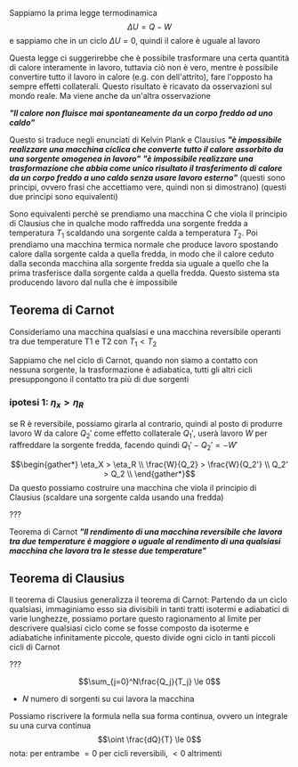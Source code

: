 Sappiamo la prima legge termodinamica
$$\Delta U = Q-W$$
e sappiamo che in un ciclo $\Delta U = 0$, quindi il calore è uguale al lavoro

Questa legge ci suggerirebbe che è possibile trasformare una certa quantità di calore interamente in lavoro, tuttavia ciò non è vero, mentre è possibile convertire tutto il lavoro in calore (e.g. con dell'attrito), fare l'opposto ha sempre effetti collaterali. Questo risultato è ricavato da osservazioni sul mondo reale. Ma viene anche da un'altra osservazione

***"Il calore non fluisce mai spontaneamente da un corpo freddo ad uno caldo"***

Questo si traduce negli enunciati di Kelvin Plank e Clausius
***"è impossibile realizzare una macchina ciclica che converte tutto il calore assorbito da una sorgente omogenea in lavoro"***
***"è impossibile realizzare una trasformazione che abbia come unico risultato il trasferimento di calore da un corpo freddo a uno caldo senza usare lavoro esterno"***
(questi sono principi, ovvero frasi che accettiamo vere, quindi non si dimostrano)
(questi due principi sono equivalenti)

Sono equivalenti perché se prendiamo una macchina C che viola il principio di Clausius che in qualche modo raffredda una sorgente fredda a temperatura $T_1$ scaldando una sorgente calda a temperatura $T_2$. Poi prendiamo una macchina termica normale che produce lavoro spostando calore dalla sorgente calda a quella fredda, in modo che il calore ceduto dalla seconda macchina alla sorgente fredda sia uguale a quello che la prima trasferisce dalla sorgente calda a quella fredda. Questo sistema sta producendo lavoro dal nulla che è impossibile

## Teorema di Carnot
Consideriamo una macchina qualsiasi e una macchina reversibile operanti tra due temperature T1 e T2 con $T_1 < T_2$

Sappiamo che nel ciclo di Carnot, quando non siamo a contatto con nessuna sorgente, la trasformazione è adiabatica, tutti gli altri cicli presuppongono il contatto tra più di due sorgenti

### ipotesi 1: $\eta_x>\eta_R$
se R è reversibile, possiamo girarla al contrario, quindi al posto di produrre lavoro W da calore $Q_2'$ come effetto collaterale $Q_1'$, userà lavoro $W$ per raffreddare la sorgente fredda, facendo quindi $Q_1' - Q_2' = -W'$ 

$$\begin{gather*}
\eta_X > \eta_R \\
\frac{W}{Q_2} > \frac{W}{Q_2'} \\
Q_2' > Q_2 \\
\end{gather*}$$
Da questo possiamo costruire una macchina che viola il principio di Clausius (scaldare una sorgente calda usando una fredda)

???

Teorema di Carnot
***"Il rendimento di una macchina reversibile che lavora tra due temperature è maggiore o uguale al rendimento di una qualsiasi macchina che lavora tra le stesse due temperature"***

## Teorema di Clausius
Il teorema di Clausius generalizza il teorema di Carnot:
Partendo da un ciclo qualsiasi, immaginiamo esso sia divisibili in tanti tratti isotermi e adiabatici di varie lunghezze, possiamo portare questo ragionamento al limite per descrivere qualsiasi ciclo come se fosse composto da isoterme e adiabatiche infinitamente piccole, questo divide ogni ciclo in tanti piccoli cicli di Carnot

???

$$\sum_{j=0}^N\frac{Q_j}{T_j} \le 0$$
+ $N$ numero di sorgenti su cui lavora la macchina

Possiamo riscrivere la formula nella sua forma continua, ovvero un integrale su una curva continua
$$\oint \frac{dQ}{T} \le 0$$
nota: per entrambe $=0$ per cicli reversibili, $<0$ altrimenti